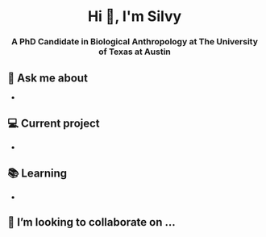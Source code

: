 <h1 align="center">Hi 👋, I'm Silvy</h1>
<h3 align="center">A PhD Candidate in Biological Anthropology at The University of Texas at Austin</h3>


## 💬 Ask me about
- 


## 💻 Current project
-

## 📚 Learning
-

## 👯 I’m looking to collaborate on ...
